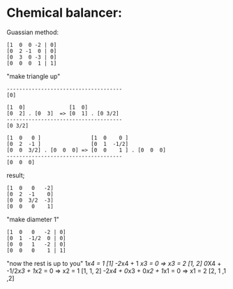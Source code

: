 # Chemical balancer:

Guassian method: 

```
[1  0  0 -2 | 0]
[0  2 -1  0 | 0]
[0  3  0 -3 | 0]
[0  0  0  1 | 1]
```

"make triangle up"
```[1] . [0]
-------------------------------------
[0]
```
```
[1  0]              [1  0] 
[0  2] . [0  3]  => [0  1] . [0 3/2]
-------------------------------------
[0 3/2]
```

```
[1  0   0 ]                [1  0    0 ]
[0  2  -1 ]                [0  1  -1/2]
[0  0  3/2] . [0  0  0] => [0  0    1 ] . [0  0  0]
-------------------------------------
[0  0  0]
```

result;
```
[1  0   0   -2]
[0  2  -1    0]
[0  0  3/2  -3]
[0  0   0    1] 
```

"make diameter 1"
```
[1  0   0   -2 | 0]
[0  1  -1/2  0 | 0]
[0  0   1   -2 | 0]
[0  0   0    1 | 1]
```

"now the rest is up to you"
 1*x4                         =  1            [1]
-2*x4 +   1 *x3               =  0 => x3 = 2  [1, 2]
 0*X4 + -1/2*x3 + 1*x2        =  0 => x2 = 1  [1, 1, 2]
-2*x4 +    0*x3 + 0*x2 + 1*x1 =  0 => x1 = 2  [2, 1 ,1 ,2]